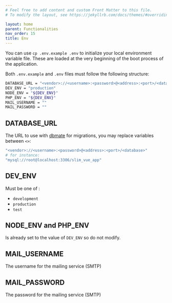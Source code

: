 ```yaml
---
# Feel free to add content and custom Front Matter to this file.
# To modify the layout, see https://jekyllrb.com/docs/themes/#overriding-theme-defaults

layout: home
parent: Functionalities
nav_order: 15
title: Env
---
```


You can use `cp .env.example .env` to initialize your local environment variable file. These are loaded at the very
beginning of the boot process of the application.

Both `.env.example` and `.env` files must follow the following structure:

```bash
DATABASE_URL = "<vendor>://<username>:<password>@<address>:<port>/<database>"
DEV_ENV = "production"
NODE_ENV = "${DEV_ENV}"
PHP_ENV = "${DEV_ENV}"
MAIL_USERNAME = ""
MAIL_PASSWORD = ""
```

## DATABASE_URL

The URL to use with [dbmate](https://github.com/turnitin/dbmate#usage) for migrations, you may replace variables between `<>`:
```bash
"<vendor>://<username>:<password>@<address>:<port>/<database>"
# for instance:
"mysql://root@localhost:3306/slim_vue_app"
```

## DEV_ENV

Must be one of :
* `development`
* `production`
* `test`

## NODE_ENV and PHP_ENV

Is already set to the value of `DEV_ENV` so do not modify.

## MAIL_USERNAME

The username for the mailing service (SMTP)

## MAIL_PASSWORD

The password for the mailing service (SMTP)
